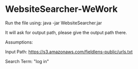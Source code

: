 # WebsiteSearcher-WeWork

Run the file using:  java -jar WebsiteSearcher.jar

It will ask for output path, please give the output path there.

Assumptions:

Input Path: https://s3.amazonaws.com/fieldlens-public/urls.txt

Search Term: "log in"
